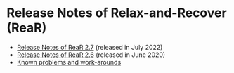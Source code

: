 # Release Notes of Relax-and-Recover (ReaR)

- [Release Notes of ReaR 2.7](rear27.md) (released in July 2022)
- [Release Notes of ReaR 2.6](rear26.md) (released in June 2020)
- [Known problems and work-arounds](knownproblems.md)
